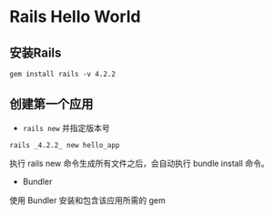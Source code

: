 # Rails Hello World

## 安装Rails

```
gem install rails -v 4.2.2
```
## 创建第一个应用

* ```rails new``` 并指定版本号

```
rails _4.2.2_ new hello_app
```
执行 rails new 命令生成所有文件之后，会自动执行 bundle install 命令。

* Bundler

使用 Bundler 安装和包含该应用所需的 gem



